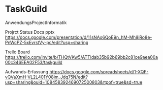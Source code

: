 # TaskGuild
AnwendungsProjectInformatik

Projrct Status Docs pptx
https://docs.google.com/presentation/d/11sNAo6QoE9n_hM-Mh8jRo8e-PnWcPZ-5xEvrstVy-pc/edit?usp=sharing

Trello Board
https://trello.com/invite/b/THQtVKw5/ATTIdab35b92b69bb2c81ce9aea00a00c346EEA02F53/taskguild

Aufwands-Erfassung
https://docs.google.com/spreadsheets/d/1-XQF-vQVaXmH-VL2L401Y08im_Jdq75N/edit?usp=sharing&ouid=108458392469072500803&rtpof=true&sd=true
